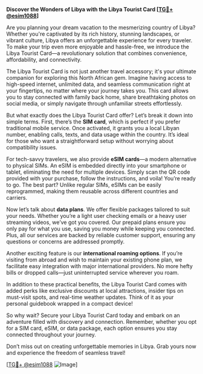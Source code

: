 **Discover the Wonders of Libya with the Libya Tourist Card [[TG💪+ @esim1088](https://t.me/s/esim1088)]**

Are you planning your dream vacation to the mesmerizing country of Libya? Whether you're captivated by its rich history, stunning landscapes, or vibrant culture, Libya offers an unforgettable experience for every traveler. To make your trip even more enjoyable and hassle-free, we introduce the Libya Tourist Card—a revolutionary solution that combines convenience, affordability, and connectivity.

The Libya Tourist Card is not just another travel accessory; it's your ultimate companion for exploring this North African gem. Imagine having access to high-speed internet, unlimited data, and seamless communication right at your fingertips, no matter where your journey takes you. This card allows you to stay connected with family back home, share breathtaking photos on social media, or simply navigate through unfamiliar streets effortlessly.

But what exactly does the Libya Tourist Card offer? Let’s break it down into simple terms. First, there’s the **SIM card**, which is perfect if you prefer traditional mobile service. Once activated, it grants you a local Libyan number, enabling calls, texts, and data usage within the country. It’s ideal for those who want a straightforward setup without worrying about compatibility issues.

For tech-savvy travelers, we also provide **eSIM cards**—a modern alternative to physical SIMs. An eSIM is embedded directly into your smartphone or tablet, eliminating the need for multiple devices. Simply scan the QR code provided with your purchase, follow the instructions, and voila! You’re ready to go. The best part? Unlike regular SIMs, eSIMs can be easily reprogrammed, making them reusable across different countries and carriers.

Now let’s talk about **data plans**. We offer flexible packages tailored to suit your needs. Whether you’re a light user checking emails or a heavy user streaming videos, we’ve got you covered. Our prepaid plans ensure you only pay for what you use, saving you money while keeping you connected. Plus, all our services are backed by reliable customer support, ensuring any questions or concerns are addressed promptly.

Another exciting feature is our **international roaming options**. If you’re visiting from abroad and wish to maintain your existing phone plan, we facilitate easy integration with major international providers. No more hefty bills or dropped calls—just uninterrupted service wherever you roam.

In addition to these practical benefits, the Libya Tourist Card comes with added perks like exclusive discounts at local attractions, insider tips on must-visit spots, and real-time weather updates. Think of it as your personal guidebook wrapped in a compact device!

So why wait? Secure your Libya Tourist Card today and embark on an adventure filled with discovery and connection. Remember, whether you opt for a SIM card, eSIM, or data package, each option ensures you stay connected throughout your journey. 

Don’t miss out on creating unforgettable memories in Libya. Grab yours now and experience the freedom of seamless travel! 

[[TG💪+ @esim1088](https://t.me/s/esim1088) ![Image](https://i.postimg.cc/Y0z9fWf4/image.png)]